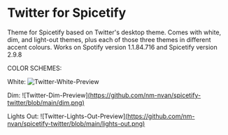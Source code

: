 # Twitter for Spicetify

Theme for Spicetify based on Twitter's desktop theme. Comes with white, dim, and light-out themes, plus each of those three themes in different accent colours.
Works on Spotify version 1.1.84.716 and Spicetify version 2.9.8

COLOR SCHEMES:

White:
![Twitter-White-Preview]([https://github.com/nm-nvan/spicetify-twitter/blob/main/white.png](https://raw.githubusercontent.com/nm-nvan/spicetify-twitter/main/white.png))

Dim:
![Twitter-Dim-Preview][(https://github.com/nm-nvan/spicetify-twitter/blob/main/dim.png)](https://raw.githubusercontent.com/nm-nvan/spicetify-twitter/main/dim.png)

Lights Out:
![Twitter-Lights-Out-Preview][(https://github.com/nm-nvan/spicetify-twitter/blob/main/lights-out.png)](https://raw.githubusercontent.com/nm-nvan/spicetify-twitter/main/lights-out.png)

